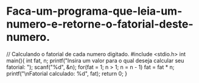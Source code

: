 # Faca-um-programa-que-leia-um-numero-e-retorne-o-fatorial-deste-numero.
// Calculando o fatorial de cada numero digitado. #include &lt;stdio.h>  int main(){   int fat, n;   printf("Insira um valor para o qual deseja calcular seu fatorial: ");   scanf("%d", &amp;n);       for(fat = 1; n > 1; n = n - 1)     fat = fat * n;      printf("\nFatorial calculado: %d", fat); return 0; }
